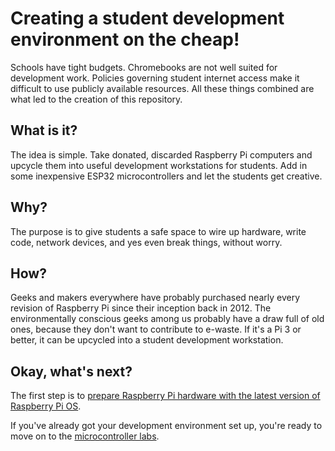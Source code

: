 # Creating a student development environment on the cheap!
Schools have tight budgets. Chromebooks are not well suited for development work. Policies governing student internet access make it difficult to use publicly available resources. All these things combined are what led to the creation of this repository.

## What is it?
The idea is simple. Take donated, discarded Raspberry Pi computers and upcycle them into useful development workstations for students. Add in some inexpensive ESP32 microcontrollers and let the students get creative.

## Why?
The purpose is to give students a safe space to wire up hardware, write code, network devices, and yes even break things, without worry.

## How?
Geeks and makers everywhere have probably purchased nearly every revision of Raspberry Pi since their inception back in 2012. The environmentally conscious geeks among us probably have a draw full of old ones, because they don't want to contribute to e-waste. If it's a Pi 3 or better, it can be upcycled into a student development workstation.

## Okay, what's next?
The first step is to [prepare Raspberry Pi hardware with the latest version of Raspberry Pi OS](setting-up-rpi.md).

If you've already got your development environment set up, you're ready to move on to the [microcontroller labs](labs/index.md).
